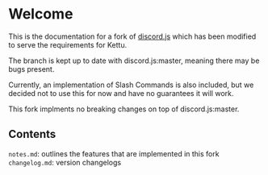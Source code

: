 # Welcome

This is the documentation for a fork of [discord.js](https://discord.js.org/#/docs/main/stable/general/welcome) which has been modified to serve the requirements for Kettu.

The branch is kept up to date with discord.js:master, meaning there may be bugs present.

Currently, an implementation of Slash Commands is also included, but we decided not to use this for now and have no guarantees it will work.

This fork implments no breaking changes on top of discord.js:master.

## Contents

`notes.md`: outlines the features that are implemented in this fork
`changelog.md`: version changelogs
